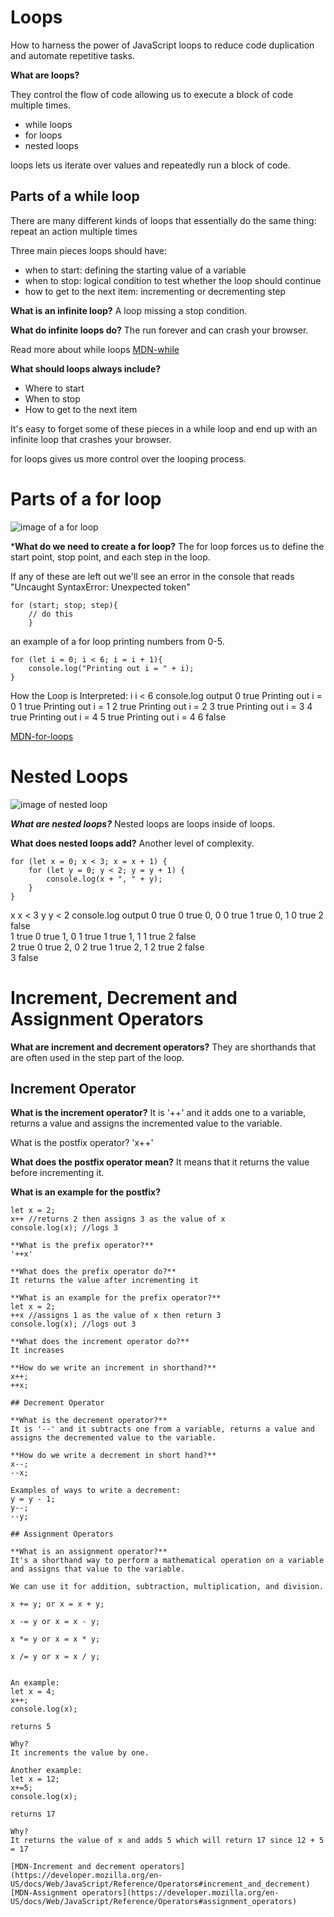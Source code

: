 # Loops

How to harness the power of JavaScript loops to reduce code duplication and automate repetitive tasks.

**What are loops?**

They control the flow of code allowing us to execute a block of code multiple times.

- while loops
- for loops
- nested loops

loops lets us iterate over values and repeatedly run a block of code.

## Parts of a while loop
<!-- image of a for loop -->
There are many different kinds of loops that essentially do the same thing: repeat an action multiple times

Three main pieces loops should have:
- when to start: defining the starting value of a variable 
- when to stop: logical condition to test whether the loop should continue
- how to get to the next item: incrementing or decrementing step

**What is an infinite loop?**
A loop missing a stop condition.

**What do infinite loops do?**
The run forever and can crash your browser.

Read more about while loops [MDN-while](https://developer.mozilla.org/en-US/docs/Web/JavaScript/Reference/Statements/while)


**What should loops always include?**
- Where to start
- When to stop
- How to get to the next item

It's easy to forget some of these pieces in a while loop and end up with an infinite loop that crashes your browser.

for loops gives us more control over the looping process. 

# Parts of a for loop
<!-- image of for loop -->
<img src="for-loop.png" alt="image of a for loop">

***What do we need to create a for loop?**
The for loop forces us to define the start point, stop point, and each step in the loop. 

If any of these are left out we'll see an error in the console that reads "Uncaught SyntaxError: Unexpected token"

```
for (start; stop; step){
    // do this
    }
```

an example of a for loop printing numbers from 0-5. 

```
for (let i = 0; i < 6; i = i + 1){
    console.log("Printing out i = " + i);
}
```
How the Loop is Interpreted:
i	    i < 6	    console.log output
0	    true	    Printing out i = 0
1	    true	    Printing out i = 1
2	    true	    Printing out i = 2
3	    true	    Printing out i = 3
4	    true	    Printing out i = 4
5	    true	    Printing out i = 4
6	    false	

[MDN-for-loops](https://developer.mozilla.org/en-US/docs/Web/JavaScript/Reference/Statements/for)

# Nested Loops
<!-- nested loops image -->
<img src="nested-loop" alt="image of nested loop">

***What are nested loops?***
Nested loops are loops inside of loops.

**What does nested loops add?**
Another level of complexity.

```
for (let x = 0; x < 3; x = x + 1) {
    for (let y = 0; y < 2; y = y + 1) {
        console.log(x + ", " + y);
    }
}
```

x	x < 3	y	y < 2	console.log output
0	true	0	true	    0, 0
0	true	1	true	    0, 1
0	true	2	false	
1	true	0	true	    1, 0
1	true	1	true	    1, 1
1	true	2	false	
2	true	0	true	    2, 0
2	true	1	true	    2, 1
2	true	2	false	
3	false		


# Increment, Decrement and Assignment Operators

**What are increment and decrement operators?**
They are shorthands that are often used in the step part of the loop.

## Increment Operator
**What is the increment operator?**
It is '++' and it adds one to a variable, returns a value and assigns the incremented value to the variable.

What is the postfix operator?
'x++'

**What does the postfix operator mean?**
It means that it returns the value before incrementing it.

**What is an example for the postfix?**
```
let x = 2;
x++ //returns 2 then assigns 3 as the value of x
console.log(x); //logs 3

**What is the prefix operator?**
'++x'

**What does the prefix operator do?**
It returns the value after incrementing it

**What is an example for the prefix operator?**
let x = 2;
++x //assigns 1 as the value of x then return 3
console.log(x); //logs out 3

**What does the increment operator do?**
It increases 

**How do we write an increment in shorthand?**
x++; 
++x; 

## Decrement Operator

**What is the decrement operator?**
It is '--' and it subtracts one from a variable, returns a value and assigns the decremented value to the variable. 

**How do we write a decrement in short hand?**
x--;
--x; 

Examples of ways to write a decrement:
y = y - 1;
y--;
--y;

## Assignment Operators

**What is an assignment operator?**
It's a shorthand way to perform a mathematical operation on a variable and assigns that value to the variable. 

We can use it for addition, subtraction, multiplication, and division. 

x += y; or x = x + y;

x -= y or x = x - y;

x *= y or x = x * y;

x /= y or x = x / y;


An example:
let x = 4;
x++;
console.log(x);

returns 5 

Why?
It increments the value by one. 

Another example:
let x = 12;
x+=5;
console.log(x);

returns 17

Why?
It returns the value of x and adds 5 which will return 17 since 12 + 5 = 17

[MDN-Increment and decrement operators](https://developer.mozilla.org/en-US/docs/Web/JavaScript/Reference/Operators#increment_and_decrement)
[MDN-Assignment operators](https://developer.mozilla.org/en-US/docs/Web/JavaScript/Reference/Operators#assignment_operators)
